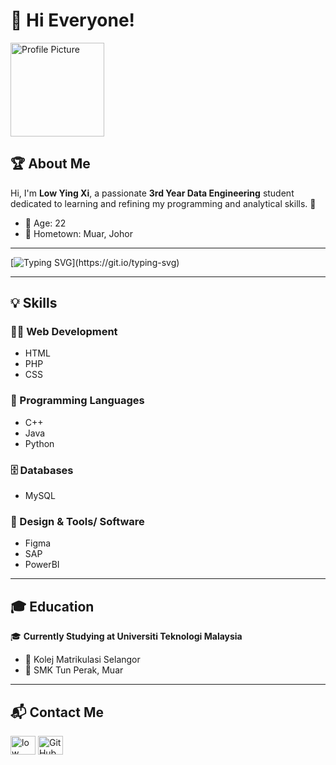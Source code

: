 # 👋 Hi Everyone!

<p align="left">
  <img src="https://media.licdn.com/dms/image/v2/D5603AQEulq900VwlPw/profile-displayphoto-shrink_200_200/profile-displayphoto-shrink_200_200/0/1677482939421?e=1747872000&v=beta&t=TsUS4shh3n9OVyl8nC3X5h2mwwGLUJxAxfsfppdrNU4" width="150" height="150" alt="Profile Picture">
</p>


## 🏆 About Me
Hi, I'm **Low Ying Xi**, a passionate **3rd Year Data Engineering** student dedicated to learning and refining my programming and analytical skills. 🚀

- 🎂 Age: 22
- 🏡 Hometown: Muar, Johor

---

[![Typing SVG](https://readme-typing-svg.demolab.com?font=Rubik+Mono+One&size=15&duration=3000&pause=1000&color=FFFFFF&background=5FFF7600&multiline=true&random=false&width=500&height=50&lines=Mistakes+are+proof+that+you+are+trying.)](https://git.io/typing-svg)

---

## 💡 Skills

### 👨‍💻 Web Development
- HTML
- PHP
- CSS

### 🔢 Programming Languages
- C++
- Java
- Python

### 🗄️ Databases
- MySQL

### 🎨 Design & Tools/ Software
- Figma
- SAP
- PowerBI

---

## 🎓 Education
🎓 **Currently Studying at Universiti Teknologi Malaysia**  
- 📖 Kolej Matrikulasi Selangor
- 📖 SMK Tun Perak, Muar

---

## 📬 Contact Me
<p align="left">
<a href="https://www.linkedin.com/in/low-ying-xi-075a00260/" target="blank"><img align="center" src="https://raw.githubusercontent.com/rahuldkjain/github-profile-readme-generator/master/src/images/icons/Social/linked-in-alt.svg" alt="low ying xi" height="30" width="40" /></a>
<a href="https://github.com/lowyingxi" target="_blank">
  <img align="center" src="https://img.shields.io/badge/GitHub-181717?style=for-the-badge&logo=github&logoColor=white" alt="GitHub" height="30" width="40"></a>

</p>